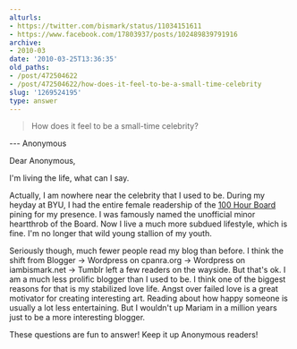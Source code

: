 ```yaml
---
alturls:
- https://twitter.com/bismark/status/11034151611
- https://www.facebook.com/17803937/posts/102489839791916
archive:
- 2010-03
date: '2010-03-25T13:36:35'
old_paths:
- /post/472504622
- /post/472504622/how-does-it-feel-to-be-a-small-time-celebrity
slug: '1269524195'
type: answer
---
```


> How does it feel to be a small-time celebrity?

--- Anonymous

Dear Anonymous,

I'm living the life, what can I say.

Actually, I am nowhere near the celebrity that I used to be.  During my
heyday at BYU, I had the entire female readership of the [100 Hour
Board][1] pining for my presence.  I was famously named the unofficial
minor heartthrob of the Board. Now I live a much more subdued lifestyle,
which is fine.  I'm no longer that wild young stallion of my youth.

Seriously though, much fewer people read my blog than before.  I think the
shift from Blogger -> Wordpress on cpanra.org -> Wordpress on
iambismark.net -> Tumblr left a few readers on the wayside.  But that's
ok. I am a much less prolific blogger than I used to be.  I think one of
the biggest reasons for that is my stabilized love life.  Angst over
failed love is a great motivator for creating interesting art.  Reading
about how happy someone is usually a lot less entertaining.  But
I wouldn't up Mariam in a million years just to be a more interesting
blogger.

These questions are fun to answer! Keep it up Anonymous readers!

[1]: http://theboard.byu.edu/
